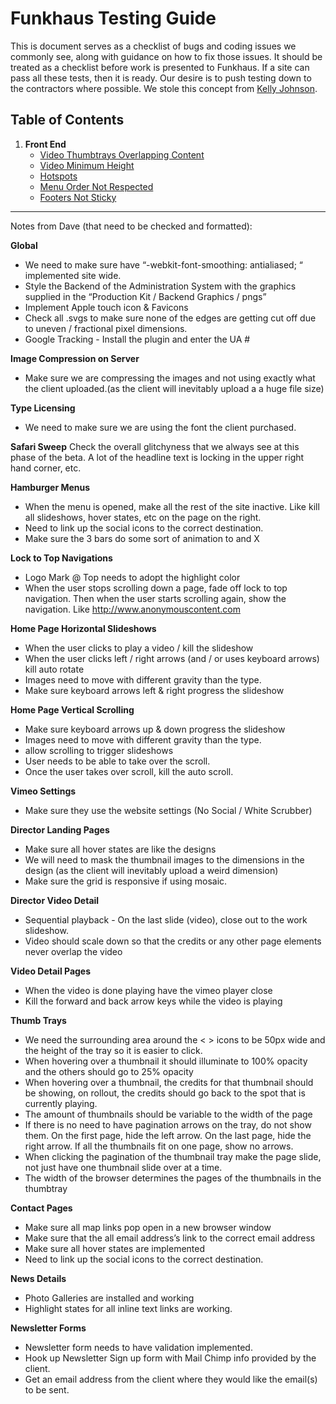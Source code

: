 # Funkhaus Testing Guide

This is document serves as a checklist of bugs and coding issues we commonly see, along with guidance on how to fix those issues. It should be treated as a checklist before work is presented to Funkhaus. If a site can pass all these tests, then it is ready. Our desire is to push testing down to the contractors where possible. We stole this concept from [Kelly Johnson](http://www.lockheedmartin.com/us/aeronautics/skunkworks/14rules.html).

## Table of Contents
1. **Front End**
   - [Video Thumbtrays Overlapping Content](#video-thumbtrays-overlapping-content)
   - [Video Minimum Height](#video-minimum-height)
   - [Hotspots](#hotspots)   
   - [Menu Order Not Respected](#menu-order-not-respected)
   - [Footers Not Sticky](#footers-not-sticky)

___

Notes from Dave (that need to be checked and formatted):

**Global**
- We need to make sure have “-webkit-font-smoothing: antialiased; “ implemented site wide.
- Style the Backend of the Administration System with the graphics supplied in the “Production Kit / Backend Graphics / pngs”
- Implement Apple touch icon & Favicons
- Check all .svgs to make sure none of the edges are getting cut off due to uneven / fractional pixel dimensions.
- Google Tracking - Install the plugin and enter the UA #

**Image Compression on Server**
- Make sure we are compressing the images and not using exactly what the client uploaded.(as the client will inevitably upload a a huge file size)

**Type Licensing**
- We need to make sure we are using the font the client purchased.

**Safari Sweep**
Check the overall glitchyness that we always see at this phase of the beta.  A lot of the headline text is locking in the upper right hand corner, etc.

**Hamburger Menus**
- When the menu is opened, make all the rest of the site inactive. Like kill all slideshows, hover states, etc on the page on the right.
- Need to link up the social icons to the correct destination.
- Make sure the 3 bars do some sort of animation to and X 

**Lock to Top Navigations**
- Logo Mark @ Top needs to adopt the highlight color
- When the user stops scrolling down a page, fade off lock to top navigation. Then when the user starts scrolling again, show the navigation. Like http://www.anonymouscontent.com

**Home Page Horizontal Slideshows**
- When the user clicks to play a video / kill the slideshow
- When the user clicks left / right arrows (and / or uses keyboard arrows) kill auto rotate
- Images need to move with different gravity than the type.
- Make sure keyboard arrows left & right progress the slideshow 

**Home Page Vertical Scrolling**
- Make sure keyboard arrows up & down progress the slideshow
- Images need to move with different gravity than the type.
- allow scrolling to trigger slideshows
- User needs to be able to take over the scroll.
- Once the user takes over scroll, kill the auto scroll.

**Vimeo Settings**
- Make sure they use the website settings (No Social / White Scrubber)

**Director Landing Pages**
- Make sure all hover states are like the designs
- We will need to mask the thumbnail images to the dimensions in the design (as the client will inevitably upload a weird dimension)
- Make sure the grid is responsive if using mosaic.

**Director Video Detail**
- Sequential playback - On the last slide (video), close out to the work slideshow.
- Video should scale down so that the credits or any other page elements never overlap the video 

**Video Detail Pages**
- When the video is done playing have the vimeo player close
- Kill the forward and back arrow keys while the video is playing

**Thumb Trays**
- We need the surrounding area around the <  > icons to be 50px wide and the height of the tray so it is easier to click.
- When hovering over a thumbnail it should illuminate to 100% opacity and the others should go to 25% opacity
- When hovering over a thumbnail, the credits for that thumbnail should be showing, on rollout, the credits should go back to the spot that is currently playing.
- The amount of thumbnails should be variable to the width of the page
- If there is no need to have pagination arrows on the tray, do not show them. On the first page, hide the left arrow. On the last page, hide the right arrow. If all the thumbnails fit on one page, show no arrows.
- When clicking the pagination of the thumbnail tray make the page slide, not just have one thumbnail slide over at a time. 
- The width of the browser determines the pages of the thumbnails in the thumbtray

**Contact Pages**
- Make sure all map links pop open in a new browser window
- Make sure that the all email address’s link to the correct email address
- Make sure all hover states are implemented
- Need to link up the social icons to the correct destination.

**News Details**
- Photo Galleries are installed and working
- Highlight states for all inline text links are working.

**Newsletter Forms**
- Newsletter form needs to have validation implemented.
- Hook up Newsletter Sign up form with Mail Chimp info provided by the client.
- Get an email address from the client where they would like the email(s) to be sent.
